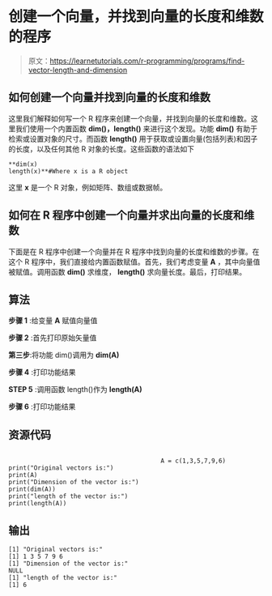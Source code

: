 # 创建一个向量，并找到向量的长度和维数的程序

> 原文：<https://learnetutorials.com/r-programming/programs/find-vector-length-and-dimension>

## 如何创建一个向量并找到向量的长度和维数

这里我们解释如何写一个 R 程序来创建一个向量，并找到向量的长度和维数。这里我们使用一个内置函数 **dim()，length()** 来进行这个发现。功能 **dim()** 有助于检索或设置对象的尺寸。而函数 **length()** 用于获取或设置向量(包括列表)和因子的长度，以及任何其他 R 对象的长度。这些函数的语法如下

```
**dim(x)
length(x)**#Where x is a R object 

```

这里 **x** 是一个 R 对象，例如矩阵、数组或数据帧。

## 如何在 R 程序中创建一个向量并求出向量的长度和维数

下面是在 R 程序中创建一个向量并在 R 程序中找到向量的长度和维数的步骤。在这个 R 程序中，我们直接给内置函数赋值。首先，我们考虑变量 **A** ，其中向量值被赋值。调用函数 **dim()** 求维度， **length()** 求向量长度。最后，打印结果。

## 算法

**步骤 1** :给变量 **A** 赋值向量值

**步骤 2** :首先打印原始矢量值

**第三步**:将功能 dim()调用为 **dim(A)**

**步骤 4** :打印功能结果

**STEP 5** :调用函数 length()作为 **length(A)**

**步骤 6** :打印功能结果

## 资源代码

```

                                          A = c(1,3,5,7,9,6)
print("Original vectors is:")
print(A)
print("Dimension of the vector is:")
print(dim(A))
print("length of the vector is:")
print(length(A))

```

## 输出

```
[1] "Original vectors is:"
[1] 1 3 5 7 9 6
[1] "Dimension of the vector is:"
NULL
[1] "length of the vector is:"
[1] 6 
```